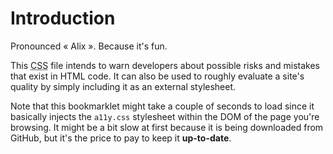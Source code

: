 Introduction
============

Pronounced « Alix ». Because it's fun.

This <abbr title="Cascading StyleSheet">CSS</abbr> file intends to warn developers about possible risks and mistakes that exist in HTML code. It can also be used to roughly evaluate a site's quality by simply including it as an external stylesheet.

Note that this bookmarklet might take a couple of seconds to load since it basically injects the `a11y.css` stylesheet within the DOM of the page you're browsing. It might be a bit slow at first because it is being downloaded from GitHub, but it's the price to pay to keep it <b>up-to-date</b>.
